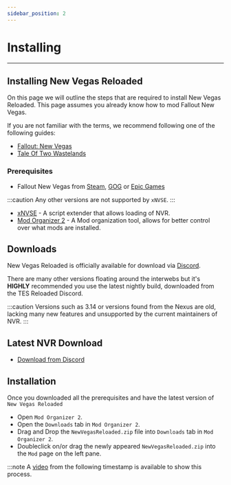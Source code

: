 ```yaml
---
sidebar_position: 2
---
```


# Installing

---

## Installing New Vegas Reloaded

On this page we will outline the steps that are required to install New Vegas Reloaded. This page assumes you already know how to mod Fallout New Vegas.

If you are not familiar with the terms, we recommend following one of the following guides:

* [Fallout: New Vegas](https://vivanewvegas.moddinglinked.com/)
* [Tale Of Two Wastelands](https://thebestoftimes.moddinglinked.com/)

### Prerequisites

* Fallout New Vegas from [Steam](https://store.steampowered.com/sub/13435), [GOG](https://www.gog.com/en/game/fallout_new_vegas_ultimate_edition) or [Epic Games](https://store.epicgames.com/en-US/p/fallout-new-vegas--ultimate-edition)

:::caution
Any other versions are not supported by `xNVSE`.
:::

* [xNVSE](https://www.nexusmods.com/newvegas/mods/67883) - A script extender that allows loading of NVR.
* [Mod Organizer 2](https://www.nexusmods.com/skyrimspecialedition/mods/6194?tab=files) - A Mod organization tool, allows for better control over what mods are installed.

## Downloads

New Vegas Reloaded is officially available for download via [Discord](https://discord.com/invite/QgN6mR6eTK).

There are many other versions floating around the interwebs but it's **HIGHLY** recommended you use the latest nightly build, downloaded from the TES Reloaded Discord.

:::caution
Versions such as 3.14 or versions found from the Nexus are old, lacking many new features and unsupported by the current maintainers of NVR.
:::

## Latest NVR Download

* [Download from Discord](https://discord.com/channels/344843935123898369/1077004762425348106)

## Installation

Once you downloaded all the prerequisites and have the latest version of `New Vegas Reloaded`

* Open `Mod Organizer 2`.
* Open the `Downloads` tab in `Mod Organizer 2`.
* Drag and Drop the `NewVegasReloaded.zip` file into `Downloads` tab in `Mod Organizer 2`.
* Doubleclick on/or drag the newly appeared `NewVegasReloaded.zip` into the `Mod` page on the left pane.

:::note
A [video](https://youtu.be/dDFTyOfjr84?t=93) from the following timestamp is available to show this process.
